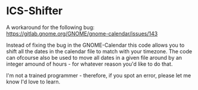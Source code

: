 # ICS-Shifter
A workaround for the following bug: https://gitlab.gnome.org/GNOME/gnome-calendar/issues/143

Instead of fixing the bug in the GNOME-Calendar this code allows you to shift all the dates in the calendar file to match with your timezone.
The code can ofcourse also be used to move all dates in a given file around by an integer amound of hours - for whatever reason you'd like to do that.

I'm not a trained programmer - therefore, if you spot an error, please let me know I'd love to learn.
